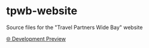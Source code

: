 # tpwb-website
Source files for the "Travel Partners Wide Bay" website

<a href="https://travel-partners-wide-bay.github.io/tpwb-website/" target="_blank">🌐 Development Preview</a>
